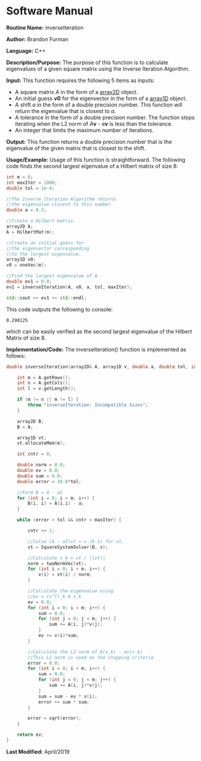 # Software Manual

**Routine Name:** inverseIteration

**Author:** Brandon Furman

**Language:** C++

**Description/Purpose:** The purpose of this function is to calculate eigenvalues of a given square matrix using the Inverse Iteration Algorithm.

**Input:** This function requires the following 5 items as inputs:

- A square matrix *A* in the form of a [array2D](https://brandonfurman.github.io/math5610/SoftwareManual/DataStructures/array2D) object.
- An initial guess **v0** for the eigenvector in the form of a [array1D](https://brandonfurman.github.io/math5610/SoftwareManual/DataStructures/array1D) object.
- A shift *a* in the form of a double precision number. This function will return the eigenvalue that is closest to *a*.
- A tolerance in the form of a double precision number. The function stops iterating when the L2 norm of *A***v** - e**v** is less than the tolerance.
- An integer that limits the maximum number of iterations. 

**Output:** This function returns a double precision number that is the eigenvalue of the given matrix that is closest to the shift.

**Usage/Example:** Usage of this function is straightforward. The following code finds the second largest eigenvalue of a Hilbert matrix of size 8:
```cpp
int m = 8;
int maxIter = 1000;
double tol = 1e-4;

//The Inverse Iteration Algorithm returns
//the eigenvalue closest to this number.
double a = 0.2;

//Create a Hilbert matrix.
array2D A;
A = HilbertMat(m);

//Create an initial guess for
//the eigenvector corresponding
//to the largest eigenvalue.
array1D v0;
v0 = oneVec(m);

//Find the largest eigenvalue of A.
double ev1 = 0.0;
ev1 = inverseIteration(A, v0, a, tol, maxIter);

std::cout << ev1 << std::endl;
```
This code outputs the following to console:
```
0.298125
```
which can be easily verified as the second largest eigenvalue of the Hilbert Matrix of size 8.

**Implementation/Code:** The inverseIteration() function is implemented as follows:

```cpp
double inverseIteration(array2D& A, array1D v, double a, double tol, int maxIter) {

	int m = A.getRows();
	int n = A.getCols();
	int l = v.getLength();

	if (m != n || m != l) {
		throw "inverseIteration: Incompatible Sizes";
	}

	array2D B;
	B = A;

	array1D vt;
	vt.allocateMem(m);

	int cntr = 0;

	double norm = 0.0;
	double ev = 0.0;
	double sum = 0.0;
	double error = 10.0*tol;

	//Form B = A - aI
	for (int i = 0; i < m; i++) {
		B(i, i) = A(i,i) - a;
	}

	while (error > tol && cntr < maxIter) {

		cntr += 1;

		//Solve (A - aI)vt = v_(k-1) for vt.
		vt = SquareSystemSolver(B, v);

		//Calculate v_k = vt / ||vt||
		norm = twoNormVec(vt);
		for (int i = 0; i < m; i++) {
			v(i) = vt(i) / norm;
		}

		//Calculate the eigenvalue using
		//ev = (v^T)_k A v_k
		ev = 0.0;
		for (int i = 0; i < m; i++) {
			sum = 0.0;
			for (int j = 0; j < m; j++) {
				sum += A(i, j)*v(j);
			}
			ev += v(i)*sum;
		}

		//Calculate the L2 norm of A(v_k) - ev(v_k)
		//This L2 norm is used as the stopping criteria
		error = 0.0;
		for (int i = 0; i < m; i++) {
			sum = 0.0;
			for (int j = 0; j < m; j++) {
				sum += A(i, j)*v(j);
			}
			sum = sum - ev * v(i);
			error += sum * sum;
		}

		error = sqrt(error);
	}

	return ev;
}
```

**Last Modified:** April/2019